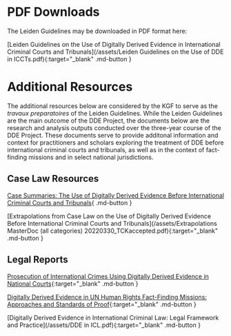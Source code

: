 # PDF Downloads

The Leiden Guidelines may be downloaded in PDF format here: 

[Leiden Guidelines on the Use of Digitally Derived Evidence in International Criminal Courts and Tribunals](/assets/Leiden Guidelines on the Use of DDE in ICCTs.pdf){:target="_blank" .md-button }

# 

# 

# Additional Resources

The additional resources below are considered by the KGF to serve as the _travaux preparatoires_ of the Leiden Guidelines. While the Leiden Guidelines are the main outcome of the DDE Project, the documents below are the research and analysis outputs conducted over the three-year course of the DDE Project. These documents serve to provide additonal information and context for practitioners and scholars exploring the treatment of DDE before international criminal courts and tribunals, as well as in the context of fact-finding missions and in select national jurisdictions.

## Case Law Resources

[Case Summaries: The Use of Digitally Derived Evidence Before International Criminal Courts and Tribunals](#){ .md-button }

[Extrapolations from Case Law on the Use of Digitally Derived Evidence Before International Criminal Courts and Tribunals](/assets/Extrapolations MasterDoc (all categories) 20220330_TCKaccepted.pdf){:target="_blank" .md-button }

## Legal Reports

[Prosecution of International Crimes Using Digitally Derived Evidence in National Courts](/assets/National-Courts.pdf){:target="_blank" .md-button }

[Digitally Derived Evidence in UN Human Rights Fact-Finding Missions: Approaches and Standards of Proof](/assets/Fact-Finding-Missions.pdf){:target="_blank" .md-button }

[Digitally Derived Evidence in International Criminal Law: Legal Framework and Practice](/assets/DDE in ICL.pdf){:target="_blank" .md-button }

